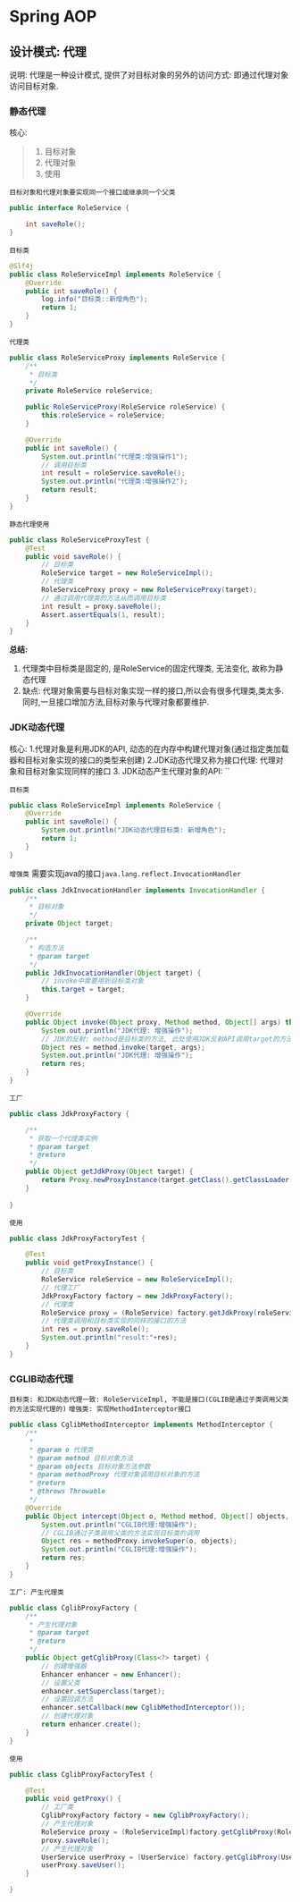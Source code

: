 # Spring AOP

## 设计模式: 代理
说明: 代理是一种设计模式, 提供了对目标对象的另外的访问方式: 即通过代理对象访问目标对象.
### 静态代理
核心: 
> 1. 目标对象
> 2. 代理对象
> 3. 使用

`目标对象和代理对象要实现同一个接口或继承同一个父类` 
```java
public interface RoleService {

    int saveRole();
}
```
`目标类`
```java
@Slf4j
public class RoleServiceImpl implements RoleService {
    @Override
    public int saveRole() {
        log.info("目标类::新增角色");
        return 1;
    }
}
```
`代理类`
```java
public class RoleServiceProxy implements RoleService {
    /**
     * 目标类
     */
    private RoleService roleService;

    public RoleServiceProxy(RoleService roleService) {
        this.roleService = roleService;
    }

    @Override
    public int saveRole() {
        System.out.println("代理类:增强操作1");
        // 调用目标类
        int result = roleService.saveRole();
        System.out.println("代理类:增强操作2");
        return result;
    }
}
```
`静态代理使用`
```java
public class RoleServiceProxyTest {
    @Test
    public void saveRole() {
        // 目标类
        RoleService target = new RoleServiceImpl();
        // 代理类
        RoleServiceProxy proxy = new RoleServiceProxy(target);
        // 通过调用代理类的方法从而调用目标类
        int result = proxy.saveRole();
        Assert.assertEquals(1, result);
    }
}
```

**总结:**
 1. 代理类中目标类是固定的, 是RoleService的固定代理类, 无法变化, 故称为静态代理
 2. 缺点: 代理对象需要与目标对象实现一样的接口,所以会有很多代理类,类太多.同时,一旦接口增加方法,目标对象与代理对象都要维护.

### JDK动态代理
核心: 
1.代理对象是利用JDK的API, 动态的在内存中构建代理对象(通过指定类加载器和目标对象实现的接口的类型来创建)
2.JDK动态代理又称为接口代理: 代理对象和目标对象实现同样的接口
3. JDK动态产生代理对象的API: ``

`目标类`
```java
public class RoleServiceImpl implements RoleService {
    @Override
    public int saveRole() {
        System.out.println("JDK动态代理目标类: 新增角色");
        return 1;
    }
}
```
`增强类`
需要实现java的接口`java.lang.reflect.InvocationHandler`
```java
public class JdkInvocationHandler implements InvocationHandler {
    /**
     * 目标对象
     */
    private Object target;

    /**
     * 构造方法
     * @param target
     */
    public JdkInvocationHandler(Object target) {
        // invoke中需要用到目标类对象
        this.target = target;
    }

    @Override
    public Object invoke(Object proxy, Method method, Object[] args) throws Throwable {
        System.out.println("JDK代理: 增强操作");
        // JDK的反射: method是目标类的方法, 此处使用JDK反射API调用target的方法
        Object res = method.invoke(target, args);
        System.out.println("JDK代理: 增强操作");
        return res;
    }
}
```

`工厂`
```java
public class JdkProxyFactory {

    /**
     * 获取一个代理类实例
     * @param target
     * @return
     */
    public Object getJdkProxy(Object target) {
        return Proxy.newProxyInstance(target.getClass().getClassLoader(), target.getClass().getInterfaces(), new JdkInvocationHandler(target));
    }
    
}
```
`使用`
```java
public class JdkProxyFactoryTest {

    @Test
    public void getProxyInstance() {
        // 目标类
        RoleService roleService = new RoleServiceImpl();
        // 代理工厂
        JdkProxyFactory factory = new JdkProxyFactory();
        // 代理类
        RoleService proxy = (RoleService) factory.getJdkProxy(roleService);
        // 代理类调用和目标类实现的同样的接口的方法
        int res = proxy.saveRole();
        System.out.println("result:"+res);
    }
}
```

### CGLIB动态代理
`目标类: 和JDK动态代理一致: RoleServiceImpl, 不能是接口(CGLIB是通过子类调用父类的方法实现代理的)`
`增强类: 实现MethodInterceptor接口`
```java
public class CglibMethodInterceptor implements MethodInterceptor {
    /**
     *
     * @param o 代理类
     * @param method 目标对象方法
     * @param objects 目标对象方法参数
     * @param methodProxy 代理对象调用目标对象的方法
     * @return
     * @throws Throwable
     */
    @Override
    public Object intercept(Object o, Method method, Object[] objects, MethodProxy methodProxy) throws Throwable {
        System.out.println("CGLIB代理:增强操作");
        // CGLIB通过子类调用父类的方法实现目标类的调用
        Object res = methodProxy.invokeSuper(o, objects);
        System.out.println("CGLIB代理:增强操作");
        return res;
    }
}
```
`工厂: 产生代理类`
```java
public class CglibProxyFactory {
    /**
     * 产生代理对象
     * @param target
     * @return
     */
    public Object getCglibProxy(Class<?> target) {
        // 创建增强器
        Enhancer enhancer = new Enhancer();
        // 设置父类
        enhancer.setSuperclass(target);
        // 设置回调方法
        enhancer.setCallback(new CglibMethodInterceptor());
        // 创建代理对象
        return enhancer.create();
    }
}
```

`使用`
```java
public class CglibProxyFactoryTest {

    @Test
    public void getProxy() {
        // 工厂类
        CglibProxyFactory factory = new CglibProxyFactory();
        // 产生代理对象
        RoleService proxy = (RoleServiceImpl)factory.getCglibProxy(RoleServiceImpl.class);
        proxy.saveRole();
        // 产生代理对象
        UserService userProxy = (UserService) factory.getCglibProxy(UserServiceImpl.class);
        userProxy.saveUser();
    }

}
```